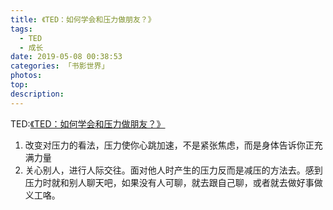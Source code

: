 ```yaml
---
title: 《TED：如何学会和压力做朋友？》
tags:
  - TED
  - 成长
date: 2019-05-08 00:38:53
categories: 「书影世界」
photos:
top:
description:
---
```

TED:[《TED：如何学会和压力做朋友？》](http://t.cn/EoNbIbo)

1. 改变对压力的看法，压力使你心跳加速，不是紧张焦虑，而是身体告诉你正充满力量 
2. 关心别人，进行人际交往。面对他人时产生的压力反而是减压的方法去。感到压力时就和别人聊天吧，如果没有人可聊，就去跟自己聊，或者就去做好事做义工咯。